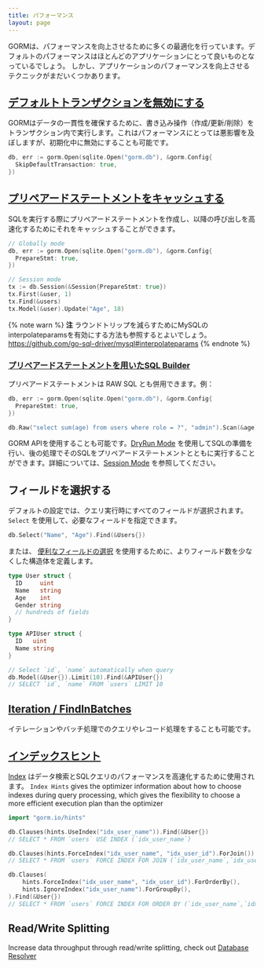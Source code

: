 ```yaml
---
title: パフォーマンス
layout: page
---
```


GORMは、パフォーマンスを向上させるために多くの最適化を行っています。デフォルトのパフォーマンスはほとんどのアプリケーションにとって良いものとなっているでしょう。 しかし、アプリケーションのパフォーマンスを向上させるテクニックがまだいくつかあります。

## [デフォルトトランザクションを無効にする](transactions.html)

GORMはデータの一貫性を確保するために、書き込み操作（作成/更新/削除）をトランザクション内で実行します。これはパフォーマンスにとっては悪影響を及ぼしますが、初期化中に無効にすることも可能です。

```go
db, err := gorm.Open(sqlite.Open("gorm.db"), &gorm.Config{
  SkipDefaultTransaction: true,
})
```

## [プリペアードステートメントをキャッシュする](session.html)

SQLを実行する際にプリペアードステートメントを作成し、以降の呼び出しを高速化するためにそれをキャッシュすることができます。

```go
// Globally mode
db, err := gorm.Open(sqlite.Open("gorm.db"), &gorm.Config{
  PrepareStmt: true,
})

// Session mode
tx := db.Session(&Session{PrepareStmt: true})
tx.First(&user, 1)
tx.Find(&users)
tx.Model(&user).Update("Age", 18)
```

{% note warn %}
**注** ラウンドトリップを減らすためにMySQLのinterpolateparamsを有効にする方法も参照するとよいでしょう。 https://github.com/go-sql-driver/mysql#interpolateparams
{% endnote %}

### [プリペアードステートメントを用いたSQL Builder](sql_builder.html)

プリペアードステートメントは RAW SQL とも併用できます。例：

```go
db, err := gorm.Open(sqlite.Open("gorm.db"), &gorm.Config{
  PrepareStmt: true,
})

db.Raw("select sum(age) from users where role = ?", "admin").Scan(&age)
```

GORM APIを使用することも可能です。[DryRun Mode](session.html) を使用してSQLの準備を行い、後の処理でそのSQLをプリペアードステートメントとともに実行することができます。詳細については、[Session Mode](session.html) を参照してください。

## フィールドを選択する

デフォルトの設定では、クエリ実行時にすべてのフィールドが選択されます。 `Select` を使用して、必要なフィールドを指定できます。

```go
db.Select("Name", "Age").Find(&Users{})
```

または、 [便利なフィールドの選択](advanced_query.html) を使用するために、よりフィールド数を少なくした構造体を定義します。

```go
type User struct {
  ID     uint
  Name   string
  Age    int
  Gender string
  // hundreds of fields
}

type APIUser struct {
  ID   uint
  Name string
}

// Select `id`, `name` automatically when query
db.Model(&User{}).Limit(10).Find(&APIUser{})
// SELECT `id`, `name` FROM `users` LIMIT 10
```

## [Iteration / FindInBatches](advanced_query.html)

イテレーションやバッチ処理でのクエリやレコード処理をすることも可能です。

## [インデックスヒント](hints.html)

[Index](indexes.html) はデータ検索とSQLクエリのパフォーマンスを高速化するために使用されます。 `Index Hints` gives the optimizer information about how to choose indexes during query processing, which gives the flexibility to choose a more efficient execution plan than the optimizer

```go
import "gorm.io/hints"

db.Clauses(hints.UseIndex("idx_user_name")).Find(&User{})
// SELECT * FROM `users` USE INDEX (`idx_user_name`)

db.Clauses(hints.ForceIndex("idx_user_name", "idx_user_id").ForJoin()).Find(&User{})
// SELECT * FROM `users` FORCE INDEX FOR JOIN (`idx_user_name`,`idx_user_id`)"

db.Clauses(
    hints.ForceIndex("idx_user_name", "idx_user_id").ForOrderBy(),
    hints.IgnoreIndex("idx_user_name").ForGroupBy(),
).Find(&User{})
// SELECT * FROM `users` FORCE INDEX FOR ORDER BY (`idx_user_name`,`idx_user_id`) IGNORE INDEX FOR GROUP BY (`idx_user_name`)"
```

## Read/Write Splitting

Increase data throughput through read/write splitting, check out [Database Resolver](dbresolver.html)

